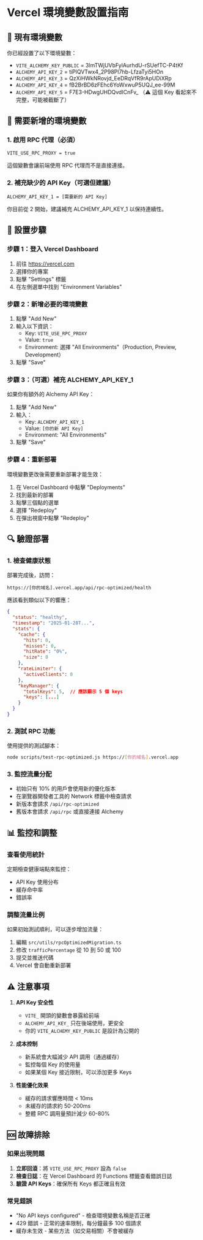# Vercel 環境變數設置指南

## 🔧 現有環境變數

你已經設置了以下環境變數：
- `VITE_ALCHEMY_KEY_PUBLIC` = 3lmTWjUVbFylAurhdU-rSUefTC-P4tKf
- `ALCHEMY_API_KEY_2` = tiPlQVTwx4_2P98Pl7hb-LfzaTyi5HOn
- `ALCHEMY_API_KEY_3` = QzXiHWkNRovjd_EeDRqVfR9rApUDiXRp
- `ALCHEMY_API_KEY_4` = fB2BrBD6zFEhc6YoWxwuP5UQJ_ee-99M
- `ALCHEMY_API_KEY_5` = F7E3-HDwgUHDQvdICnFv_ （⚠️ 這個 Key 看起來不完整，可能被截斷了）

## 📝 需要新增的環境變數

### 1. 啟用 RPC 代理（必須）
```
VITE_USE_RPC_PROXY = true
```
這個變數會讓前端使用 RPC 代理而不是直接連接。

### 2. 補充缺少的 API Key（可選但建議）
```
ALCHEMY_API_KEY_1 = [需要新的 API Key]
```
你目前從 2 開始，建議補充 ALCHEMY_API_KEY_1 以保持連續性。

## 🚀 設置步驟

### 步驟 1：登入 Vercel Dashboard
1. 前往 https://vercel.com
2. 選擇你的專案
3. 點擊 "Settings" 標籤
4. 在左側選單中找到 "Environment Variables"

### 步驟 2：新增必要的環境變數
1. 點擊 "Add New"
2. 輸入以下資訊：
   - Key: `VITE_USE_RPC_PROXY`
   - Value: `true`
   - Environment: 選擇 "All Environments"（Production, Preview, Development）
3. 點擊 "Save"

### 步驟 3：（可選）補充 ALCHEMY_API_KEY_1
如果你有額外的 Alchemy API Key：
1. 點擊 "Add New"
2. 輸入：
   - Key: `ALCHEMY_API_KEY_1`
   - Value: `[你的新 API Key]`
   - Environment: "All Environments"
3. 點擊 "Save"

### 步驟 4：重新部署
環境變數更改後需要重新部署才能生效：
1. 在 Vercel Dashboard 中點擊 "Deployments"
2. 找到最新的部署
3. 點擊三個點的選單
4. 選擇 "Redeploy"
5. 在彈出視窗中點擊 "Redeploy"

## 🔍 驗證部署

### 1. 檢查健康狀態
部署完成後，訪問：
```
https://[你的域名].vercel.app/api/rpc-optimized/health
```

應該看到類似以下的響應：
```json
{
  "status": "healthy",
  "timestamp": "2025-01-28T...",
  "stats": {
    "cache": {
      "hits": 0,
      "misses": 0,
      "hitRate": "0%",
      "size": 0
    },
    "rateLimiter": {
      "activeClients": 0
    },
    "keyManager": {
      "totalKeys": 5,  // 應該顯示 5 個 keys
      "keys": [...]
    }
  }
}
```

### 2. 測試 RPC 功能
使用提供的測試腳本：
```bash
node scripts/test-rpc-optimized.js https://[你的域名].vercel.app
```

### 3. 監控流量分配
- 初始只有 10% 的用戶會使用新的優化版本
- 在瀏覽器開發者工具的 Network 標籤中檢查請求
- 新版本會請求 `/api/rpc-optimized`
- 舊版本會請求 `/api/rpc` 或直接連接 Alchemy

## 📊 監控和調整

### 查看使用統計
定期檢查健康端點來監控：
- API Key 使用分布
- 緩存命中率
- 錯誤率

### 調整流量比例
如果初始測試順利，可以逐步增加流量：

1. 編輯 `src/utils/rpcOptimizedMigration.ts`
2. 修改 `trafficPercentage` 從 10 到 50 或 100
3. 提交並推送代碼
4. Vercel 會自動重新部署

## ⚠️ 注意事項

1. **API Key 安全性**
   - `VITE_` 開頭的變數會暴露給前端
   - `ALCHEMY_API_KEY_` 只在後端使用，更安全
   - 你的 `VITE_ALCHEMY_KEY_PUBLIC` 是設計為公開的

2. **成本控制**
   - 新系統會大幅減少 API 調用（通過緩存）
   - 監控每個 Key 的使用量
   - 如果某個 Key 接近限制，可以添加更多 Keys

3. **性能優化效果**
   - 緩存的請求響應時間 < 10ms
   - 未緩存的請求約 50-200ms
   - 整體 RPC 調用量預計減少 60-80%

## 🆘 故障排除

### 如果出現問題
1. **立即回滾**：將 `VITE_USE_RPC_PROXY` 設為 `false`
2. **檢查日誌**：在 Vercel Dashboard 的 Functions 標籤查看錯誤日誌
3. **驗證 API Keys**：確保所有 Keys 都正確且有效

### 常見錯誤
- "No API keys configured" - 檢查環境變數名稱是否正確
- 429 錯誤 - 正常的速率限制，每分鐘最多 100 個請求
- 緩存未生效 - 某些方法（如交易相關）不會被緩存